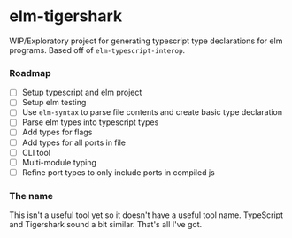 # elm-tigershark

WIP/Exploratory project for generating typescript type declarations for elm
programs. Based off of `elm-typescript-interop`.

### Roadmap

- [ ] Setup typescript and elm project
- [ ] Setup elm testing
- [ ] Use `elm-syntax` to parse file contents and create basic type declaration
- [ ] Parse elm types into typescript types
- [ ] Add types for flags
- [ ] Add types for all ports in file
- [ ] CLI tool
- [ ] Multi-module typing
- [ ] Refine port types to only include ports in compiled js

### The name

This isn't a useful tool yet so it doesn't have a useful tool name. TypeScript
and Tigershark sound a bit similar. That's all I've got.
